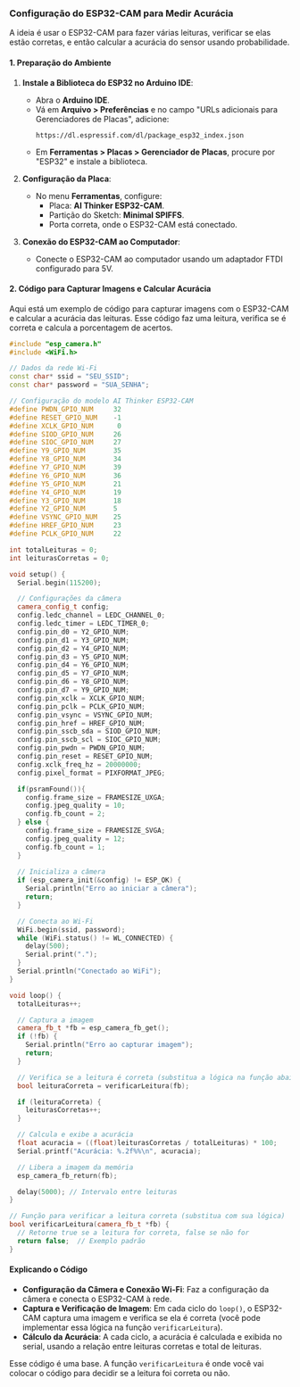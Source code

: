 ### Configuração do ESP32-CAM para Medir Acurácia

A ideia é usar o ESP32-CAM para fazer várias leituras, verificar se elas estão corretas, e então calcular a acurácia do sensor usando probabilidade.

#### 1. Preparação do Ambiente

1. **Instale a Biblioteca do ESP32 no Arduino IDE**:
   - Abra o **Arduino IDE**.
   - Vá em **Arquivo > Preferências** e no campo "URLs adicionais para Gerenciadores de Placas", adicione:
     ```
     https://dl.espressif.com/dl/package_esp32_index.json
     ```
   - Em **Ferramentas > Placas > Gerenciador de Placas**, procure por "ESP32" e instale a biblioteca.

2. **Configuração da Placa**:
   - No menu **Ferramentas**, configure:
     - Placa: **AI Thinker ESP32-CAM**.
     - Partição do Sketch: **Minimal SPIFFS**.
     - Porta correta, onde o ESP32-CAM está conectado.

3. **Conexão do ESP32-CAM ao Computador**:
   - Conecte o ESP32-CAM ao computador usando um adaptador FTDI configurado para 5V.

#### 2. Código para Capturar Imagens e Calcular Acurácia

Aqui está um exemplo de código para capturar imagens com o ESP32-CAM e calcular a acurácia das leituras. Esse código faz uma leitura, verifica se é correta e calcula a porcentagem de acertos.

```cpp
#include "esp_camera.h"
#include <WiFi.h>

// Dados da rede Wi-Fi
const char* ssid = "SEU_SSID";
const char* password = "SUA_SENHA";

// Configuração do modelo AI Thinker ESP32-CAM
#define PWDN_GPIO_NUM     32
#define RESET_GPIO_NUM    -1
#define XCLK_GPIO_NUM      0
#define SIOD_GPIO_NUM     26
#define SIOC_GPIO_NUM     27
#define Y9_GPIO_NUM       35
#define Y8_GPIO_NUM       34
#define Y7_GPIO_NUM       39
#define Y6_GPIO_NUM       36
#define Y5_GPIO_NUM       21
#define Y4_GPIO_NUM       19
#define Y3_GPIO_NUM       18
#define Y2_GPIO_NUM       5
#define VSYNC_GPIO_NUM    25
#define HREF_GPIO_NUM     23
#define PCLK_GPIO_NUM     22

int totalLeituras = 0;
int leiturasCorretas = 0;

void setup() {
  Serial.begin(115200);

  // Configurações da câmera
  camera_config_t config;
  config.ledc_channel = LEDC_CHANNEL_0;
  config.ledc_timer = LEDC_TIMER_0;
  config.pin_d0 = Y2_GPIO_NUM;
  config.pin_d1 = Y3_GPIO_NUM;
  config.pin_d2 = Y4_GPIO_NUM;
  config.pin_d3 = Y5_GPIO_NUM;
  config.pin_d4 = Y6_GPIO_NUM;
  config.pin_d5 = Y7_GPIO_NUM;
  config.pin_d6 = Y8_GPIO_NUM;
  config.pin_d7 = Y9_GPIO_NUM;
  config.pin_xclk = XCLK_GPIO_NUM;
  config.pin_pclk = PCLK_GPIO_NUM;
  config.pin_vsync = VSYNC_GPIO_NUM;
  config.pin_href = HREF_GPIO_NUM;
  config.pin_sscb_sda = SIOD_GPIO_NUM;
  config.pin_sscb_scl = SIOC_GPIO_NUM;
  config.pin_pwdn = PWDN_GPIO_NUM;
  config.pin_reset = RESET_GPIO_NUM;
  config.xclk_freq_hz = 20000000;
  config.pixel_format = PIXFORMAT_JPEG;

  if(psramFound()){
    config.frame_size = FRAMESIZE_UXGA;
    config.jpeg_quality = 10;
    config.fb_count = 2;
  } else {
    config.frame_size = FRAMESIZE_SVGA;
    config.jpeg_quality = 12;
    config.fb_count = 1;
  }
  
  // Inicializa a câmera
  if (esp_camera_init(&config) != ESP_OK) {
    Serial.println("Erro ao iniciar a câmera");
    return;
  }

  // Conecta ao Wi-Fi
  WiFi.begin(ssid, password);
  while (WiFi.status() != WL_CONNECTED) {
    delay(500);
    Serial.print(".");
  }
  Serial.println("Conectado ao WiFi");
}

void loop() {
  totalLeituras++;

  // Captura a imagem
  camera_fb_t *fb = esp_camera_fb_get();
  if (!fb) {
    Serial.println("Erro ao capturar imagem");
    return;
  }

  // Verifica se a leitura é correta (substitua a lógica na função abaixo)
  bool leituraCorreta = verificarLeitura(fb);

  if (leituraCorreta) {
    leiturasCorretas++;
  }

  // Calcula e exibe a acurácia
  float acuracia = ((float)leiturasCorretas / totalLeituras) * 100;
  Serial.printf("Acurácia: %.2f%%\n", acuracia);

  // Libera a imagem da memória
  esp_camera_fb_return(fb);

  delay(5000); // Intervalo entre leituras
}

// Função para verificar a leitura correta (substitua com sua lógica)
bool verificarLeitura(camera_fb_t *fb) {
  // Retorne true se a leitura for correta, false se não for
  return false;  // Exemplo padrão
}
```

#### Explicando o Código

- **Configuração da Câmera e Conexão Wi-Fi**: Faz a configuração da câmera e conecta o ESP32-CAM à rede.
- **Captura e Verificação de Imagem**: Em cada ciclo do `loop()`, o ESP32-CAM captura uma imagem e verifica se ela é correta (você pode implementar essa lógica na função `verificarLeitura`).
- **Cálculo da Acurácia**: A cada ciclo, a acurácia é calculada e exibida no serial, usando a relação entre leituras corretas e total de leituras.

Esse código é uma base. A função `verificarLeitura` é onde você vai colocar o código para decidir se a leitura foi correta ou não.
